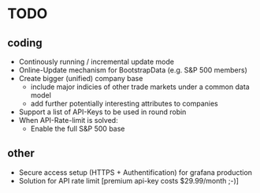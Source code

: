 TODO
=

coding
-
* Continously running / incremental update mode
* Online-Update mechanism for BootstrapData (e.g. S&P 500 members)
* Create bigger (unified) company base
    * include major indicies of other trade markets under a common data model
    * add further potentially interesting attributes to companies  
* Support a list of API-Keys to be used in round robin
* When API-Rate-limit is solved:
    * Enable the full S&P 500 base 



other
-
- Secure access setup (HTTPS + Authentification) for grafana production
- Solution for API rate limit [premium api-key costs $29.99/month ;-)]
